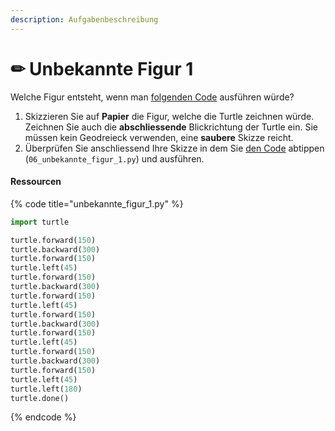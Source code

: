 ```yaml
---
description: Aufgabenbeschreibung
---
```


# ✏ Unbekannte Figur 1

Welche Figur entsteht, wenn man [folgenden Code](unbekannte-figur-1.md#undefined) ausführen würde?

1. Skizzieren Sie auf **Papier** die Figur, welche die Turtle zeichnen würde. Zeichnen Sie auch die **abschliessende** Blickrichtung der Turtle ein. Sie müssen kein Geodreieck verwenden, eine **saubere** Skizze reicht.
2. Überprüfen Sie anschliessend Ihre Skizze in dem Sie [den Code](unbekannte-figur-1.md#undefined) abtippen (`06_unbekannte_figur_1.py`) und ausführen.

#### Ressourcen

{% code title="unbekannte_figur_1.py" %}
```python
import turtle

turtle.forward(150)
turtle.backward(300)
turtle.forward(150)
turtle.left(45)
turtle.forward(150)
turtle.backward(300)
turtle.forward(150)
turtle.left(45)
turtle.forward(150)
turtle.backward(300)
turtle.forward(150)
turtle.left(45)
turtle.forward(150)
turtle.backward(300)
turtle.forward(150)
turtle.left(45)
turtle.left(180)
turtle.done()
```
{% endcode %}

